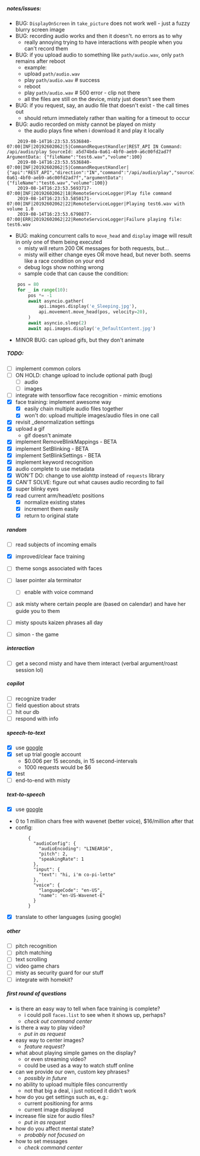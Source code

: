 ##### notes/issues:
- BUG: `DisplayOnScreen` in `take_picture` does not work well - just a fuzzy blurry screen image
- BUG: recording audio works and then it doesn't. no errors as to why
    - really annoying trying to have interactions with people when you can't record them
- BUG: if you upload audio to something like `path/audio.wav`, only `path` remains after reboot
    - example:
    - upload `path/audio.wav`
    - play `path/audio.wav`  # success
    - reboot
    - play `path/audio.wav`  # 500 error - clip not there
    - all the files are still on the device, misty just doesn't see them
- BUG: if you request, say, an audio file that doesn't exist - the call times out
    - should return immediately rather than waiting for a timeout to occur
- BUG: audio recorded on misty cannot be played on misty
  - the audio plays fine when i download it and play it locally

```text
    2019-08-14T16:23:53.5536840-07:00|INF|20192602062|5|CommandRequestHandler|REST_API IN Command: /api/audio/play SourceId: a5d74bda-0a61-4bf0-aeb9-a6c00fd2ad7f ArgumentData: {"fileName":"test6.wav","volume":100} 
    2019-08-14T16:23:53.5536840-07:00|INF|20192602062|5|CommandRequestHandler|{"api":"REST_API","direction":"IN","command":"/api/audio/play","sourceId":"a5d74bda-0a61-4bf0-aeb9-a6c00fd2ad7f","argumentData":{"fileName":"test6.wav","volume":100}} 
    2019-08-14T16:23:53.5693717-07:00|INF|20192602062|18|RemoteServiceLogger|Play file command 
    2019-08-14T16:23:53.5850171-07:00|INF|20192602062|22|RemoteServiceLogger|Playing test6.wav with volume 1.0 
    2019-08-14T16:23:53.6790877-07:00|ERR|20192602062|22|RemoteServiceLogger|Failure playing file: test6.wav 
```
- BUG: making concurrent calls to `move_head` and `display` image will result in only one of them being executed
    - misty will return 200 OK messages for both requests, but...
    - misty will either change eyes OR move head, but never both. seems like a race condition on your end
    - debug logs show nothing wrong
    - sample code that can cause the condition:

```python
    pos = 80
    for _ in range(10):
        pos *= -1
        await asyncio.gather(
            api.images.display('e_Sleeping.jpg'),
            api.movement.move_head(pos, velocity=20),
        )
        await asyncio.sleep(2)
        await api.images.display('e_DefaultContent.jpg')
```
- MINOR BUG: can upload gifs, but they don't animate
    
##### TODO:
- [ ] implement common colors
- [ ] ON HOLD: change upload to include optional path (bug)
    - [ ] audio
    - [ ] images
- [ ] integrate with tensorflow face recognition - mimic emotions
- [x] face training: implement awesome way
    - [x] easily chain multiple audio files together
    - [x] won't do: upload multiple images/audio files in one call
- [x] revisit _denormalization settings
- [x] upload a gif
    - gif doesn't animate
- [x] implement RemoveBlinkMappings - BETA
- [x] implement SetBlinking - BETA
- [x] implement SetBlinkSettings - BETA
- [x] implement keyword recognition
- [x] audio complete to use metadata
- [x] WON'T DO: change to use aiohttp instead of `requests` library
- [x] CAN'T SOLVE: figure out what causes audio recording to fail
- [x] super blinky eyes
- [x] read current arm/head/etc positions
    - [x] normalize existing states
    - [x] increment them easily
    - [x] return to original state

##### random
- [ ] read subjects of incoming emails
- [x] improved/clear face training
- [ ] theme songs associated with faces
- [ ] laser pointer ala terminator
    - [ ] enable with voice command
- [ ] ask misty where certain people are (based on calendar) and have her guide you to them
- [ ] misty spouts kaizen phrases all day
- [ ] simon - the game


##### interaction
- [ ] get a second misty and have them interact (verbal argument/roast session lol)

##### copilot
- [ ] recognize trader
- [ ] field question about strats
- [ ] hit our db
- [ ] respond with info

##### speech-to-text
- [x] use [google](https://cloud.google.com/speech-to-text/)
- [x] set up trial google account
  - $0.006 per 15 seconds, in 15 second-intervals
  - 1000 requests would be $6
- [x] test 
- [ ] end-to-end with misty

##### text-to-speech
- [x] use [google](https://cloud.google.com/text-to-speech/)
- 0 to 1 million chars free with wavenet (better voice), $16/million after that
- config:
```
        {
          "audioConfig": {
            "audioEncoding": "LINEAR16",
            "pitch": 2,
            "speakingRate": 1
          },
          "input": {
            "text": "hi, i'm co-pi-lette"
          },
          "voice": {
            "languageCode": "en-US",
            "name": "en-US-Wavenet-E"
          }
        }
```

- [x] translate to other languages (using google)

##### other
- [ ] pitch recognition
- [ ] pitch matching
- [ ] text scrolling
- [ ] video game chars
- [ ] misty as security guard for our stuff
- [ ] integrate with homekit?

##### first round of questions
 - is there an easy way to tell when face training is complete?
    - i could poll `faces.list` to see when it shows up, perhaps?
    - _check out command center_
 - is there a way to play video?
    - _put in as request_
 - easy way to center images?
    - _feature request?_
 - what about playing simple games on the display?
    - or even streaming video?
    - could be used as a way to watch stuff online
 - can we provide our own, custom key phrases?
    - _possibly in future_
 - no ability to upload multiple files concurrently
    - not that big a deal, i just noticed it didn't work
 - how do you get settings such as, e.g.:
    - current positioning for arms
    - current image displayed
 - increase file size for audio files?
    - _put in as request_
 - how do you affect mental state?
    - _probably not focused on_
 - how to set messages
    - _check command center_
